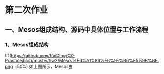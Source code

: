 # 第二次作业
## 一、Mesos组成结构、源码中具体位置与工作流程
### 1、Mesos组成结构
![](https://github.com/ffeiDing/OS-Practice/blob/master/hw2/Mesos%E6%A1%86%E6%9E%B6%E5%9B%BE.png =50%)
如上图所示，Mesos由
